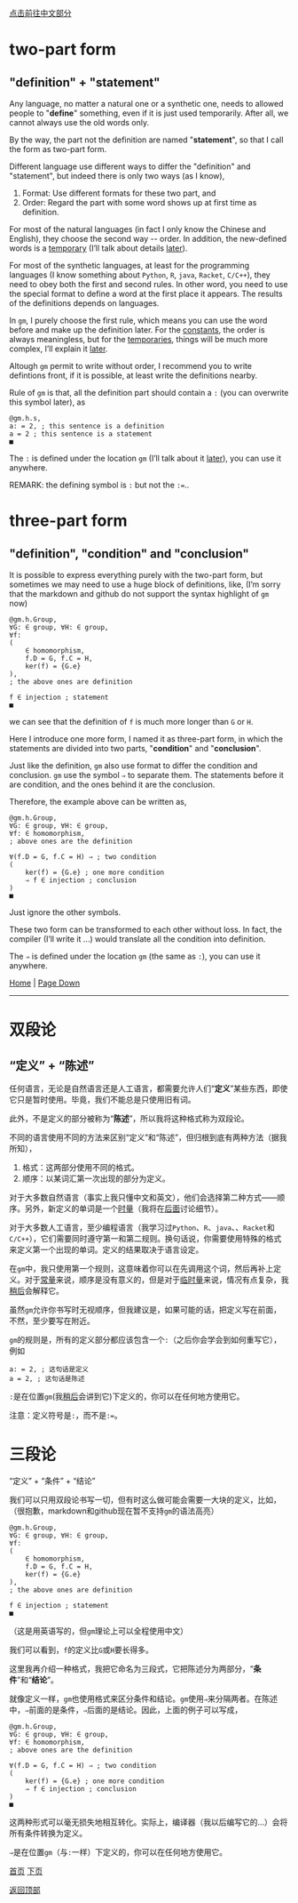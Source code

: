 [点击前往中文部分](#双段论)

# two-part form
## "definition" + "statement"

Any language, no matter a natural one or a synthetic one, needs to allowed people to "**define**" something, even if it is just used temporarily. After all, we cannot always use the old words only.

By the way, the part not the definition are named "**statement**", so that I call the form as two-part form.

Different language use different ways to differ the "definition" and "statement", but indeed there is only two ways (as I know),

1. Format: Use different formats for these two part, and
2. Order: Regard the part with some word shows up at first time as definition. 

For most of the natural languages (in fact I only know the Chinese and English), they choose the second way -- order. In addition, the new-defined words is a [temporary](2#temporary) (I’ll talk about details [later](2)).

For most of the synthetic languages, at least for the programming languages (I know something about `Python`, `R`, `java`, `Racket`, `C/C++`), they need to obey both the first and second rules. In other word, you need to use the special format to define a word at the first place it appears. The results of the definitions depends on languages.

In `gm`, I purely choose the first rule, which means you can use the word before and make up the definition later. For the [constants](2#constant), the order is always meaningless, but for the [temporaries](2#temporary), things will be much more complex, I’ll explain it [later](2).

Altough `gm` permit to write without order, I recommend you to write defintions front, if it is possible, at least write the definitions nearby.

Rule of `gm` is that, all the definition part should contain a `:` (you can overwrite this symbol later), as

<!-- TODO -->
```gm
@gm.h.s,
a: = 2, ; this sentence is a definition
a = 2 ; this sentence is a statement
■
```

The `:` is defined under the location `gm` (I’ll talk about it [later](2#location)), you can use it anywhere.

REMARK: the defining symbol is `:` but not the `:=`..

<!-- For such a  -->

# three-part form

## "definition", "condition" and "conclusion"

It is possible to express everything purely with the two-part form, but sometimes we may need to use a huge block of definitions, like, (I’m sorry that the markdown and github do not support the syntax highlight of `gm` now)

```gm
@gm.h.Group,
∀G: ∈ group, ∀H: ∈ group,
∀f:
(
	∈ homomorphism,
	f.D = G, f.C = H,
	ker(f) = {G.e}
),
; the above ones are definition

f ∈ injection ; statement
■
```

we can see that the definition of `f` is much more longer than `G` or `H`.

Here I introduce one more form, I named it as three-part form, in which the statements are divided into two parts, "**condition**" and "**conclusion**".

Just like the definition, `gm` also use format to differ the condition and conclusion. `gm` use the symbol `⇒` to separate them. The statements before it are condition, and the ones behind it are the conclusion.

Therefore, the example above can be written as,

```gm
@gm.h.Group,
∀G: ∈ group, ∀H: ∈ group,
∀f: ∈ homomorphism,
; above ones are the definition

∀(f.D = G, f.C = H) ⇒ ; two condition
(
	ker(f) = {G.e} ; one more condition
	⇒ f ∈ injection ; conclusion
)
■
```

Just ignore the other symbols.

These two form can be transformed to each other without loss. In fact, the compiler (I’ll write it ...) would translate all the condition into definition.

The `⇒` is defined under the location `gm` (the same as `:`), you can use it anywhere.

[Home](Home#content-----目录) | [Page Down](1)

---

# 双段论
## “定义” + “陈述”

任何语言，无论是自然语言还是人工语言，都需要允许人们“**定义**”某些东西，即使它只是暂时使用。毕竟，我们不能总是只使用旧有词。

此外，不是定义的部分被称为“**陈述**”，所以我将这种格式称为双段论。

不同的语言使用不同的方法来区别“定义”和“陈述”，但归根到底有两种方法（据我所知），
1. 格式：这两部分使用不同的格式。
2. 顺序：以某词汇第一次出现的部分为定义。

对于大多数自然语言（事实上我只懂中文和英文），他们会选择第二种方式——顺序。另外，新定义的单词是一个[时量](2#时量临时量)（我将在[后面](2)讨论细节）。

对于大多数人工语言，至少编程语言（我学习过`Python`、`R`、`java`、、`Racket`和`C/C++`），它们需要同时遵守第一和第二规则。换句话说，你需要使用特殊的格式来定义第一个出现的单词。定义的结果取决于语言设定。

在`gm`中，我只使用第一个规则，这意味着你可以在先调用这个词，然后再补上定义。对于[常量](2#常量)来说，顺序是没有意义的，但是对于[临时量](2#时量临时量)来说，情况有点复杂，我[稍后](2)会解释它。

虽然`gm`允许你书写时无视顺序，但我建议是，如果可能的话，把定义写在前面，不然，至少要写在附近。

`gm`的规则是，所有的定义部分都应该包含一个`:`（之后你会学会到如何重写它），例如

```gm
a: = 2, ; 这句话是定义
a = 2, ; 这句话是陈述
```

`:`是在位置`gm`(我[稍后](2#位置)会讲到它)下定义的，你可以在任何地方使用它。

注意：定义符号是`:`，而不是`:=`。

# 三段论

“定义” + “条件” + “结论”

我们可以只用双段论书写一切，但有时这么做可能会需要一大块的定义，比如，（很抱歉，markdown和github现在暂不支持`gm`的语法高亮）

```gm
@gm.h.Group,
∀G: ∈ group, ∀H: ∈ group,
∀f:
(
	∈ homomorphism,
	f.D = G, f.C = H,
	ker(f) = {G.e}
),
; the above ones are definition

f ∈ injection ; statement
■
```
（这是用英语写的，但`gm`理论上可以全程使用中文）

我们可以看到，`f`的定义比`G`或`H`要长得多。

这里我再介绍一种格式，我把它命名为三段式，它把陈述分为两部分，“**条件**”和“**结论**”。

就像定义一样，`gm`也使用格式来区分条件和结论。`gm`使用`⇒`来分隔两者。在陈述中，`⇒`前面的是条件，`⇒`后面的是结论。因此，上面的例子可以写成，

```gm
@gm.h.Group,
∀G: ∈ group, ∀H: ∈ group,
∀f: ∈ homomorphism,
; above ones are the definition

∀(f.D = G, f.C = H) ⇒ ; two condition
(
	ker(f) = {G.e} ; one more condition
	⇒ f ∈ injection ; conclusion
)
■
```

这两种形式可以毫无损失地相互转化。实际上，编译器（我以后编写它的...）会将所有条件转换为定义。

`⇒`是在位置`gm`（与`:`一样）下定义的，你可以在任何地方使用它。

[首页](Home#content-----目录) [下页](1)

[返回顶部](#)